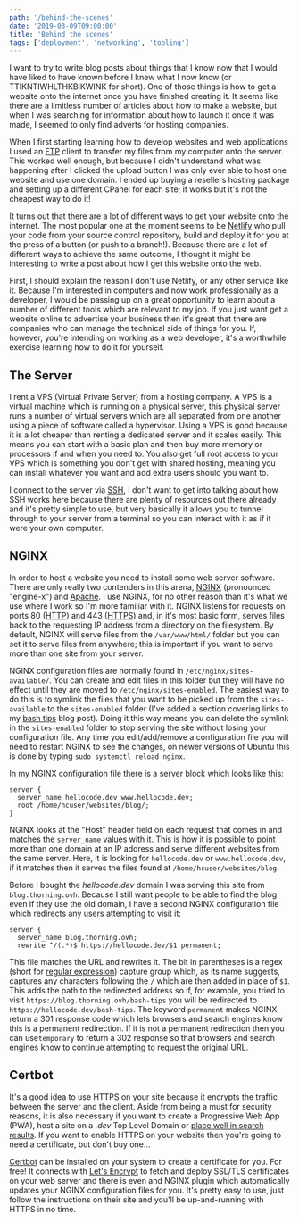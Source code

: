```yaml
---
path: '/behind-the-scenes'
date: '2019-03-09T09:00:00'
title: 'Behind the scenes'
tags: ['deployment', 'networking', 'tooling']
---
```


I want to try to write blog posts about things that I know now that I would have liked to have known before I knew what I now know (or TTIKNTIWHLTHKBIKWINK for short). One of those things is how to get a website onto the internet once you have finished creating it. It seems like there are a limitless number of articles about how to make a website, but when I was searching for information about how to launch it once it was made, I seemed to only find adverts for hosting companies.

When I first starting learning how to develop websites and web applications I used an [FTP](https://en.wikipedia.org/wiki/File_Transfer_Protocol) client to transfer my files from my computer onto the server. This worked well enough, but because I didn't understand what was happening after I clicked the upload button I was only ever able to host one website and use one domain. I ended up buying a resellers hosting package and setting up a different CPanel for each site; it works but it's not the cheapest way to do it!

It turns out that there are a lot of different ways to get your website onto the internet. The most popular one at the moment seems to be [Netlify](https://www.netlify.com/) who pull your code from your source control repository, build and deploy it for you at the press of a button (or push to a branch!). Because there are a lot of different ways to achieve the same outcome, I thought it might be interesting to write a post about how I get this website onto the web.

First, I should explain the reason I don't use Netlify, or any other service like it. Because I'm interested in computers and now work professionally as a developer, I would be passing up on a great opportunity to learn about a number of different tools which are relevant to my job. If you just want get a website online to advertise your business then it's great that there are companies who can manage the technical side of things for you. If, however, you're intending on working as a web developer, it's a worthwhile exercise learning how to do it for yourself.

## The Server

I rent a VPS (Virtual Private Server) from a hosting company. A VPS is a virtual machine which is running on a physical server, this physical server runs a number of virtual servers which are all separated from one another using a piece of software called a hypervisor. Using a VPS is good because it is a lot cheaper than renting a dedicated server and it scales easily. This means you can start with a basic plan and then buy more memory or processors if and when you need to. You also get full root access to your VPS which is something you don't get with shared hosting, meaning you can install whatever you want and add extra users should you want to.

I connect to the server via [SSH](https://en.wikipedia.org/wiki/Secure_Shell), I don't want to get into talking about how SSH works here because there are plenty of resources out there already and it's pretty simple to use, but very basically it allows you to tunnel through to your server from a terminal so you can interact with it as if it were your own computer.

## NGINX

In order to host a website you need to install some web server software. There are only really two contenders in this arena, [NGINX](https://www.nginx.com/) (pronounced "engine-x") and [Apache](https://www.apache.org/). I use NGINX, for no other reason than it's what we use where I work so I'm more familiar with it. NGINX listens for requests on ports 80 ([HTTP](https://en.wikipedia.org/wiki/Hypertext_Transfer_Protocol)) and 443 ([HTTPS](https://en.wikipedia.org/wiki/HTTPS)) and, in it's most basic form, serves files back to the requesting IP address from a directory on the filesystem. By default, NGINX will serve files from the `/var/www/html/` folder but you can set it to serve files from anywhere; this is important if you want to serve more than one site from your server.

NGINX configuration files are normally found in `/etc/nginx/sites-available/`. You can create and edit files in this folder but they will have no effect until they are moved to `/etc/nginx/sites-enabled`. The easiest way to do this is to symlink the files that you want to be picked up from the `sites-available` to the `sites-enabled` folder (I've added a section covering links to my [bash tips](bash-tips#links) blog post). Doing it this way means you can delete the symlink in the `sites-enabled` folder to stop serving the site without losing your configuration file. Any time you edit/add/remove a configuration file you will need to restart NGINX to see the changes, on newer versions of Ubuntu this is done by typing `sudo systemctl reload nginx`.

In my NGINX configuration file there is a server block which looks like this:
```
server {
  server_name hellocode.dev www.hellocode.dev;
  root /home/hcuser/websites/blog/;
}
```
NGINX looks at the "Host" header field on each request that comes in and matches the `server_name` values with it. This is how it is possible to point more than one domain at an IP address and serve different websites from the same server. Here, it is looking for `hellocode.dev` or `www.hellocode.dev`, if it matches then it serves the files found at `/home/hcuser/websites/blog`.

Before I bought the _hellocode.dev_ domain I was serving this site from `blog.thorning.ovh`. Because I still want people to be able to find the blog even if they use the old domain, I have a second NGINX configuration file which redirects any users attempting to visit it:
```
server {
  server_name blog.thorning.ovh;
  rewrite ^/(.*)$ https://hellocode.dev/$1 permanent;
```
This file matches the URL and rewrites it. The bit in parentheses is a regex (short for [regular expression](https://en.wikipedia.org/wiki/Regular_expression)) capture group which, as its name suggests, captures any characters following the `/` which are then added in place of `$1`. This adds the path to the redirected address so if, for example, you tried to visit `https://blog.thorning.ovh/bash-tips` you will be redirected to `https://hellocode.dev/bash-tips`. The keyword `permanent` makes NGINX return a 301 response code which lets browsers and search engines know this is a permanent redirection. If it is not a permanent redirection then you can use`temporary` to return a 302 response so that browsers and search engines know to continue attempting to request the original URL.

## Certbot

It's a good idea to use HTTPS on your site because it encrypts the traffic between the server and the client. Aside from being a must for security reasons, it is also necessary if you want to create a Progressive Web App (PWA), host a site on a _.dev_ Top Level Domain or [place well in search results](https://seo-hacker.com/google-adopt-https/). If you want to enable HTTPS on your website then you're going to need a certificate, but don't buy one...

[Certbot](https://certbot.eff.org/) can be installed on your system to create a certificate for you. For free! It connects with [Let's Encrypt](https://letsencrypt.org/) to fetch and deploy SSL/TLS certificates on your web server and there is even and NGINX plugin which automatically updates your NGINX configuration files for you. It's pretty easy to use, just follow the instructions on their site and you'll be up-and-running with HTTPS in no time.


